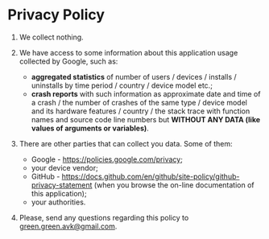 Privacy Policy
==============

1. We collect nothing.

2. We have access to some information about
   this application usage collected by Google,
   such as:
    * **aggregated statistics** of number of
      users / devices / installs / uninstalls
      by time period / country / device model etc.;
    * **crash reports** with such information as
      approximate date and time of a crash /
      the number of crashes of the same type /
      device model and its hardware features /
      country /
      the stack trace with function names
      and source code line numbers
      but **WITHOUT ANY DATA
      (like values of arguments or variables)**.

3. There are other parties that can collect you data.
   Some of them:
    * Google - <https://policies.google.com/privacy>;
    * your device vendor;
    * GitHub - <https://docs.github.com/en/github/site-policy/github-privacy-statement>
      (when you browse the on-line documentation of this application);
    * your authorities.

4. Please, send any questions regarding this policy to <green.green.avk@gmail.com>.
